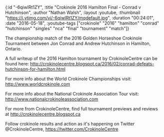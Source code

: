 {:id "-6qiwIRt1ZY",
 :title "Crokinole 2016 Hamilton Final - Conrad v Hutchinson",
 :author "Nathan Walsh",
 :layout :youtube,
 :thumbnail "https://i.ytimg.com/vi/-6qiwIRt1ZY/mqdefault.jpg",
 :duration "00:24:01",
 :date "2016-05-18",
 :youtube-tags
 ["crokinole"
  "2016"
  "hamilton"
  "conrad"
  "hutchinson"
  "singles"
  "nca"
  "final"
  "tournament"
  "match"]}


The championship match of the 2016 Golden Horseshoe Crokinole Tournament between Jon Conrad and Andrew Hutchinson in Hamilton, Ontario.

A full writeup of the 2016 Hamilton tournament by CrokinoleCentre can be found here: http://crokinolecentre.blogspot.ca/2016/02/conrad-defeats-hutchinson-for-hamilton.html

For more info about the World Crokinole Championships visit: http://www.worldcrokinole.com

For more info about the National Crokinole Association Tour visit: http://www.nationalcrokinoleassociation.com

For more from CrokinoleCentre, find full tournament previews and reviews at http://crokinolecentre.blogspot.ca

Follow crokinole results and action as it's happening on Twitter @CrokinoleCentre, https://twitter.com/CrokinoleCentre
